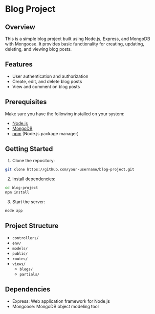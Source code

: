 # Blog Project

## Overview

This is a simple blog project built using Node.js, Express, and MongoDB with Mongoose. It provides basic functionality for creating, updating, deleting, and viewing blog posts.

## Features

- User authentication and authorization
- Create, edit, and delete blog posts
- View and comment on blog posts

## Prerequisites

Make sure you have the following installed on your system:

- [Node.js](https://nodejs.org/)
- [MongoDB](https://www.mongodb.com/)
- [npm](https://www.npmjs.com/) (Node.js package manager)

## Getting Started

1. Clone the repository:

```bash
git clone https://github.com/your-username/blog-project.git
```


2. Install dependencies:

```bash
cd blog-project
npm install
```

3. Start the server:

```bash
node app
```

## Project Structure

- `controllers/`
- `env/`
- `models/`
- `public/`
- `routes/`
- `views/`
  - `blogs/`
  - `partials/`

## Dependencies

- Express: Web application framework for Node.js
- Mongoose: MongoDB object modeling tool

